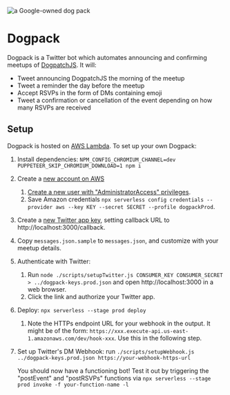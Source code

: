 ![a Google-owned dog pack](https://media.giphy.com/media/LIeTjBAxz1npe/giphy-tumblr.gif)

# Dogpack

Dogpack is a Twitter bot which automates announcing and confirming meetups of [DogpatchJS](http://dogpatchjs.com/). It will:

 * Tweet announcing DogpatchJS the morning of the meetup
 * Tweet a reminder the day before the meetup
 * Accept RSVPs in the form of DMs containing emoji
 * Tweet a confirmation or cancellation of the event depending on how many RSVPs are received
 
## Setup

Dogpack is hosted on [AWS Lambda](https://aws.amazon.com/lambda/). To set up your own Dogpack:

1. Install dependencies: `NPM_CONFIG_CHROMIUM_CHANNEL=dev PUPPETEER_SKIP_CHROMIUM_DOWNLOAD=1 npm i`
1. Create a [new account on AWS](https://aws.amazon.com/)
   1. [Create a new user with "AdministratorAccess" privileges](https://serverless.com/framework/docs/providers/aws/guide/plugins#creating-aws-access-keys).
   1. Save Amazon credentials `npx serverless config credentials --provider aws --key KEY --secret SECRET --profile dogpackProd`.
1. Create a [new Twitter app key](https://apps.twitter.com/app/new), setting callback URL to http://localhost:3000/callback.
1. Copy `messages.json.sample` to `messages.json`, and customize with your meetup details.
    
1. Authenticate with Twitter:
   1. Run `node ./scripts/setupTwitter.js CONSUMER_KEY CONSUMER_SECRET > ../dogpack-keys.prod.json` and open http://localhost:3000 in a web browser.
   1. Click the link and authorize your Twitter app.

1. Deploy: `npx serverless --stage prod deploy`
   1. Note the HTTPs endpoint URL for your webhook in the output. It might be of the form: `https://xxx.execute-api.us-east-1.amazonaws.com/dev/hook-xxx`. Use this in the following step.

1. Set up Twitter's DM Webhook: run `./scripts/setupWebhook.js ../dogpack-keys.prod.json https://your-webhook-https-url`

   You should now have a functioning bot! Test it out by triggering the "postEvent" and "postRSVPs" functions via `npx serverless --stage prod invoke -f your-function-name -l`

